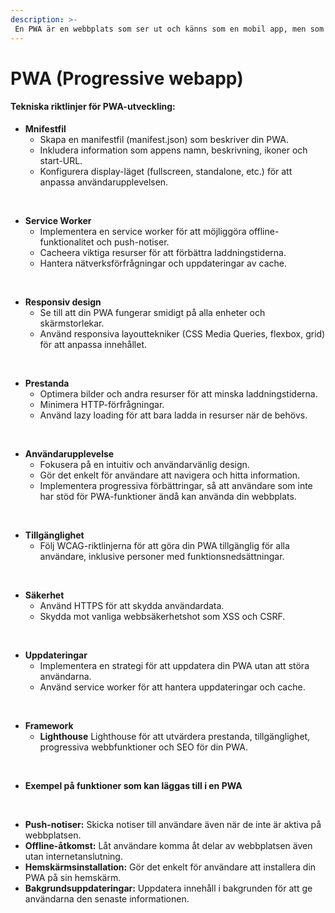 ```yaml
---
description: >-
 En PWA är en webbplats som ser ut och känns som en mobil app, men som körs direkt i webbläsaren. Den kombinerar det bästa av både webb och app, och erbjuder funktioner som offline-åtkomst, push-notiser och snabb laddningstid.
---
```


# PWA (Progressive webapp)

#### Tekniska riktlinjer för PWA-utveckling:

- **Mnifestfil**
  - Skapa en manifestfil (manifest.json) som beskriver din PWA.
  - Inkludera information som appens namn, beskrivning, ikoner och start-URL.
  - Konfigurera display-läget (fullscreen, standalone, etc.) för att anpassa användarupplevelsen.
<br>

- **Service Worker**
  - Implementera en service worker för att möjliggöra offline-funktionalitet och push-notiser.
  - Cacheera viktiga resurser för att förbättra laddningstiderna.
  - Hantera nätverksförfrågningar och uppdateringar av cache.
<br>

- **Responsiv design**
  - Se till att din PWA fungerar smidigt på alla enheter och skärmstorlekar.
  - Använd responsiva layouttekniker (CSS Media Queries, flexbox, grid) för att anpassa innehållet.
<br>

- **Prestanda**
  - Optimera bilder och andra resurser för att minska laddningstiderna.
  - Minimera HTTP-förfrågningar.
  - Använd lazy loading för att bara ladda in resurser när de behövs.
<br>

- **Användarupplevelse**
  - Fokusera på en intuitiv och användarvänlig design.
  - Gör det enkelt för användare att navigera och hitta information.
  - Implementera progressiva förbättringar, så att användare som inte har stöd för PWA-funktioner ändå kan använda din webbplats.
<br>

- **Tillgänglighet**
  - Följ WCAG-riktlinjerna för att göra din PWA tillgänglig för alla användare, inklusive personer med funktionsnedsättningar.
<br>

- **Säkerhet**
  - Använd HTTPS för att skydda användardata.
  - Skydda mot vanliga webbsäkerhetshot som XSS och CSRF.
<br>

- **Uppdateringar**
  - Implementera en strategi för att uppdatera din PWA utan att störa användarna.
  - Använd service worker för att hantera uppdateringar och cache.
<br>

- **Framework**
  - **Lighthouse**  Lighthouse för att utvärdera prestanda, tillgänglighet, progressiva webbfunktioner och SEO för din PWA.
<br>

- **Exempel på funktioner som kan läggas till i en PWA**
<br>

- **Push-notiser:** Skicka notiser till användare även när de inte är aktiva på webbplatsen.
- **Offline-åtkomst:** Låt användare komma åt delar av webbplatsen även utan internetanslutning.
- **Hemskärmsinstallation:** Gör det enkelt för användare att installera din PWA på sin hemskärm.
- **Bakgrundsuppdateringar:** Uppdatera innehåll i bakgrunden för att ge användarna den senaste informationen.

